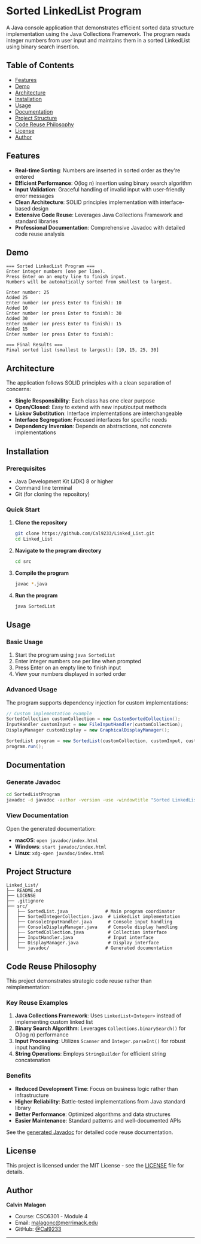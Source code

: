 # Sorted LinkedList Program

A Java console application that demonstrates efficient sorted data structure implementation using the Java Collections Framework. The program reads integer numbers from user input and maintains them in a sorted LinkedList using binary search insertion.

## Table of Contents

- [Features](#features)
- [Demo](#demo)
- [Architecture](#architecture)
- [Installation](#installation)
- [Usage](#usage)
- [Documentation](#documentation)
- [Project Structure](#project-structure)
- [Code Reuse Philosophy](#code-reuse-philosophy)
- [License](#license)
- [Author](#author)

## Features

- **Real-time Sorting**: Numbers are inserted in sorted order as they're entered
- **Efficient Performance**: O(log n) insertion using binary search algorithm
- **Input Validation**: Graceful handling of invalid input with user-friendly error messages
- **Clean Architecture**: SOLID principles implementation with interface-based design
- **Extensive Code Reuse**: Leverages Java Collections Framework and standard libraries
- **Professional Documentation**: Comprehensive Javadoc with detailed code reuse analysis

## Demo

```
=== Sorted LinkedList Program ===
Enter integer numbers (one per line).
Press Enter on an empty line to finish input.
Numbers will be automatically sorted from smallest to largest.

Enter number: 25
Added 25
Enter number (or press Enter to finish): 10
Added 10
Enter number (or press Enter to finish): 30
Added 30
Enter number (or press Enter to finish): 15
Added 15
Enter number (or press Enter to finish): 

=== Final Results ===
Final sorted list (smallest to largest): [10, 15, 25, 30]
```

## Architecture

The application follows SOLID principles with a clean separation of concerns:

- **Single Responsibility**: Each class has one clear purpose
- **Open/Closed**: Easy to extend with new input/output methods
- **Liskov Substitution**: Interface implementations are interchangeable
- **Interface Segregation**: Focused interfaces for specific needs
- **Dependency Inversion**: Depends on abstractions, not concrete implementations

## Installation

### Prerequisites

- Java Development Kit (JDK) 8 or higher
- Command line terminal
- Git (for cloning the repository)

### Quick Start

1. **Clone the repository**
   ```bash
   git clone https://github.com/Cal9233/Linked_List.git
   cd Linked_List
   ```

2. **Navigate to the program directory**
   ```bash
   cd src
   ```

3. **Compile the program**
   ```bash
   javac *.java
   ```

4. **Run the program**
   ```bash
   java SortedList
   ```

## Usage

### Basic Usage

1. Start the program using `java SortedList`
2. Enter integer numbers one per line when prompted
3. Press Enter on an empty line to finish input
4. View your numbers displayed in sorted order

### Advanced Usage

The program supports dependency injection for custom implementations:

```java
// Custom implementation example
SortedCollection customCollection = new CustomSortedCollection();
InputHandler customInput = new FileInputHandler(customCollection);
DisplayManager customDisplay = new GraphicalDisplayManager();

SortedList program = new SortedList(customCollection, customInput, customDisplay);
program.run();
```

## Documentation

### Generate Javadoc

```bash
cd SortedListProgram
javadoc -d javadoc -author -version -use -windowtitle "Sorted LinkedList Program" -doctitle "CSC6301 Module 4 - Sorted LinkedList Implementation" *.java
```

### View Documentation

Open the generated documentation:

- **macOS**: `open javadoc/index.html`
- **Windows**: `start javadoc/index.html`
- **Linux**: `xdg-open javadoc/index.html`

## Project Structure

```
Linked_List/
├── README.md
├── LICENSE
├── .gitignore
├── src/
│   ├── SortedList.java              # Main program coordinator
│   ├── SortedIntegerCollection.java  # LinkedList implementation
│   ├── ConsoleInputHandler.java      # Console input handling
│   ├── ConsoleDisplayManager.java    # Console display handling
│   ├── SortedCollection.java         # Collection interface
│   ├── InputHandler.java             # Input interface
│   ├── DisplayManager.java           # Display interface
│   └── javadoc/                     # Generated documentation
```

## Code Reuse Philosophy

This project demonstrates strategic code reuse rather than reimplementation:

### Key Reuse Examples

1. **Java Collections Framework**: Uses `LinkedList<Integer>` instead of implementing custom linked list
2. **Binary Search Algorithm**: Leverages `Collections.binarySearch()` for O(log n) performance
3. **Input Processing**: Utilizes `Scanner` and `Integer.parseInt()` for robust input handling
4. **String Operations**: Employs `StringBuilder` for efficient string concatenation

### Benefits

- **Reduced Development Time**: Focus on business logic rather than infrastructure
- **Higher Reliability**: Battle-tested implementations from Java standard library
- **Better Performance**: Optimized algorithms and data structures
- **Easier Maintenance**: Standard patterns and well-documented APIs

See the [generated Javadoc](javadoc/index.html) for detailed code reuse documentation.

## License

This project is licensed under the MIT License - see the [LICENSE](LICENSE) file for details.

## Author

**Calvin Malagon**
- Course: CSC6301 - Module 4
- Email: [malagonc@merrimack.edu](mailto:malagonc@merrimack.edu)
- GitHub: [@Cal9233](https://github.com/Cal9233)

---
